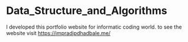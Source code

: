 # Data_Structure_and_Algorithms
I developed this portfolio website for informatic coding world. to see the website visit https://impradipdhadbale.me/ 
